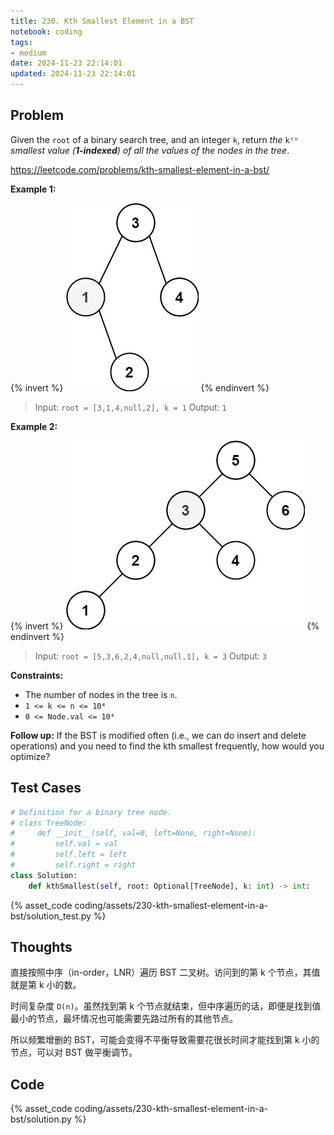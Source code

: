 ```yaml
---
title: 230. Kth Smallest Element in a BST
notebook: coding
tags:
- medium
date: 2024-11-23 22:14:01
updated: 2024-11-23 22:14:01
---
```

## Problem

Given the `root` of a binary search tree, and an integer `k`, return _the_ `kᵗʰ` _smallest value (**1-indexed**) of all the values of the nodes in the tree_.

<https://leetcode.com/problems/kth-smallest-element-in-a-bst/>

**Example 1:**

{% invert %}
![case1](assets/230-kth-smallest-element-in-a-bst/case1.png)
{% endinvert %}

> Input: `root = [3,1,4,null,2], k = 1`
> Output: `1`

**Example 2:**

{% invert %}
![case2](assets/230-kth-smallest-element-in-a-bst/case2.png)
{% endinvert %}

> Input: `root = [5,3,6,2,4,null,null,1], k = 3`
> Output: `3`

**Constraints:**

- The number of nodes in the tree is `n`.
- `1 <= k <= n <= 10⁴`
- `0 <= Node.val <= 10⁴`

**Follow up:** If the BST is modified often (i.e., we can do insert and delete operations) and you need to find the kth smallest frequently, how would you optimize?

## Test Cases

``` python
# Definition for a binary tree node.
# class TreeNode:
#     def __init__(self, val=0, left=None, right=None):
#         self.val = val
#         self.left = left
#         self.right = right
class Solution:
    def kthSmallest(self, root: Optional[TreeNode], k: int) -> int:
```

{% asset_code coding/assets/230-kth-smallest-element-in-a-bst/solution_test.py %}

## Thoughts

直接按照中序（in-order，LNR）遍历 BST 二叉树。访问到的第 k 个节点，其值就是第 k 小的数。

时间复杂度 `O(n)`。虽然找到第 k 个节点就结束，但中序遍历的话，即便是找到值最小的节点，最坏情况也可能需要先路过所有的其他节点。

所以频繁增删的 BST，可能会变得不平衡导致需要花很长时间才能找到第 k 小的节点，可以对 BST 做平衡调节。

## Code

{% asset_code coding/assets/230-kth-smallest-element-in-a-bst/solution.py %}

